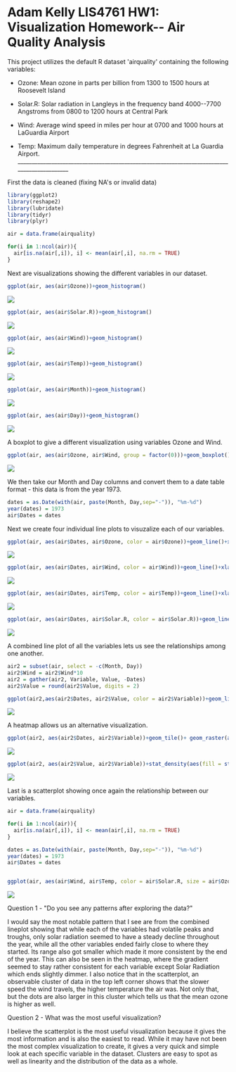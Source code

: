Adam Kelly LIS4761 HW1: Visualization Homework-- Air Quality Analysis
================

This project utilizes the default R dataset 'airquality' containing the following variables:

-   Ozone: Mean ozone in parts per billion from 1300 to 1500 hours at Roosevelt Island

-   Solar.R: Solar radiation in Langleys in the frequency band 4000--7700 Angstroms from 0800 to 1200 hours at Central Park

-   Wind: Average wind speed in miles per hour at 0700 and 1000 hours at LaGuardia Airport

-   Temp: Maximum daily temperature in degrees Fahrenheit at La Guardia Airport. \_\_\_\_\_\_\_\_\_\_\_\_\_\_\_\_\_\_\_\_\_\_\_\_\_\_\_\_\_\_\_\_\_\_\_\_\_\_\_\_\_\_\_\_\_\_\_\_\_\_\_\_\_\_\_\_\_\_\_\_\_\_\_\_\_\_\_\_\_\_\_\_\_\_\_\_\_\_\_\_\_\_\_\_\_\_\_\_\_\_\_\_\_

First the data is cleaned (fixing NA's or invalid data)

``` r
library(ggplot2)
library(reshape2)
library(lubridate)
library(tidyr)
library(plyr)

air = data.frame(airquality)

for(i in 1:ncol(air)){
  air[is.na(air[,i]), i] <- mean(air[,i], na.rm = TRUE)
}
```

Next are visualizations showing the different variables in our dataset.

``` r
ggplot(air, aes(air$Ozone))+geom_histogram()
```

![](Datatext-HW-1----Air-Quality-Analysis_files/figure-markdown_github/histogram-1.png)

``` r
ggplot(air, aes(air$Solar.R))+geom_histogram()
```

![](Datatext-HW-1----Air-Quality-Analysis_files/figure-markdown_github/histogram-2.png)

``` r
ggplot(air, aes(air$Wind))+geom_histogram()
```

![](Datatext-HW-1----Air-Quality-Analysis_files/figure-markdown_github/histogram-3.png)

``` r
ggplot(air, aes(air$Temp))+geom_histogram()
```

![](Datatext-HW-1----Air-Quality-Analysis_files/figure-markdown_github/histogram-4.png)

``` r
ggplot(air, aes(air$Month))+geom_histogram()
```

![](Datatext-HW-1----Air-Quality-Analysis_files/figure-markdown_github/histogram-5.png)

``` r
ggplot(air, aes(air$Day))+geom_histogram()
```

![](Datatext-HW-1----Air-Quality-Analysis_files/figure-markdown_github/histogram-6.png)

A boxplot to give a different visualization using variables Ozone and Wind.

``` r
ggplot(air, aes(air$Ozone, air$Wind, group = factor(0)))+geom_boxplot()+xlab("Air Ozone (Mean in Parts per Billion)")+ylab("Air Windspeed (mph)")
```

![](Datatext-HW-1----Air-Quality-Analysis_files/figure-markdown_github/boxplot-1.png)

We then take our Month and Day columns and convert them to a date table format - this data is from the year 1973.

``` r
dates = as.Date(with(air, paste(Month, Day,sep="-")), "%m-%d")
year(dates) = 1973
air$Dates = dates
```

Next we create four individual line plots to visuzalize each of our variables.

``` r
ggplot(air, aes(air$Dates, air$Ozone, color = air$Ozone))+geom_line()+xlab("Dates")+ylab("Ozone (Mean in Parts per Billion)")+labs(color = "Ozone")
```

![](Datatext-HW-1----Air-Quality-Analysis_files/figure-markdown_github/lineplots-1.png)

``` r
ggplot(air, aes(air$Dates, air$Wind, color = air$Wind))+geom_line()+xlab("Dates")+ylab("Windspeed (mph)")+labs(color = "Windspeed (mph)")
```

![](Datatext-HW-1----Air-Quality-Analysis_files/figure-markdown_github/lineplots-2.png)

``` r
ggplot(air, aes(air$Dates, air$Temp, color = air$Temp))+geom_line()+xlab("Dates")+ylab("Temperature (F)")+labs(color = "Temperature (F)")
```

![](Datatext-HW-1----Air-Quality-Analysis_files/figure-markdown_github/lineplots-3.png)

``` r
ggplot(air, aes(air$Dates, air$Solar.R, color = air$Solar.R))+geom_line()+xlab("Dates")+ylab("Solar Radiation (frequency)")+labs(color = "Solar Radiation")
```

![](Datatext-HW-1----Air-Quality-Analysis_files/figure-markdown_github/lineplots-4.png)

A combined line plot of all the variables lets us see the relationships among one another.

``` r
air2 = subset(air, select = -c(Month, Day))
air2$Wind = air2$Wind*10
air2 = gather(air2, Variable, Value, -Dates)
air2$Value = round(air2$Value, digits = 2)

ggplot(air2,aes(air2$Dates, air2$Value, color = air2$Variable))+geom_line()+xlab("Date")+ylab("Value")+labs(color = "Variable")
```

![](Datatext-HW-1----Air-Quality-Analysis_files/figure-markdown_github/combinedplot-1.png)

A heatmap allows us an alternative visualization.

``` r
ggplot(air2, aes(air2$Dates, air2$Variable))+geom_tile()+ geom_raster(aes(fill = Value))+xlab("Date")+ylab("Variable")+labs(color = "Value")
```

![](Datatext-HW-1----Air-Quality-Analysis_files/figure-markdown_github/unnamed-chunk-1-1.png)

``` r
ggplot(air2, aes(air2$Value, air2$Variable))+stat_density(aes(fill = stat(count)), geom = "raster", position = "identity")+xlab("Value")+ylab("Variable")
```

![](Datatext-HW-1----Air-Quality-Analysis_files/figure-markdown_github/unnamed-chunk-1-2.png)

Last is a scatterplot showing once again the relationship between our variables.

``` r
air = data.frame(airquality)

for(i in 1:ncol(air)){
  air[is.na(air[,i]), i] <- mean(air[,i], na.rm = TRUE)
}

dates = as.Date(with(air, paste(Month, Day,sep="-")), "%m-%d")
year(dates) = 1973
air$Dates = dates


ggplot(air, aes(air$Wind, air$Temp, color = air$Solar.R, size = air$Ozone))+geom_jitter()+ xlab("Windspeed (mph)")+ylab("Temperature (F)")+labs(color = "Solar Radiation")
```

![](Datatext-HW-1----Air-Quality-Analysis_files/figure-markdown_github/scatterplot-1.png)

Question 1 - "Do you see any patterns after exploring the data?"

I would say the most notable pattern that I see are from the combined lineplot showing that while each of the variables had volatile peaks and troughs, only solar radiation seemed to have a steady decline throughout the year, while all the other variables ended fairly close to where they started. Its range also got smaller which made it more consistent by the end of the year. This can also be seen in the heatmap, where the gradient seemed to stay rather consistent for each variable except Solar Radiation which ends slightly dimmer. I also notice that in the scatterplot, an observable cluster of data in the top left corner shows that the slower speed the wind travels, the higher temperature the air was. Not only that, but the dots are also larger in this cluster which tells us that the mean ozone is higher as well.

Question 2 - What was the most useful visualization?

I believe the scatterplot is the most useful visualization because it gives the most information and is also the easiest to read. While it may have not been the most complex visualization to create, it gives a very quick and simple look at each specific variable in the dataset. Clusters are easy to spot as well as linearity and the distribution of the data as a whole.
